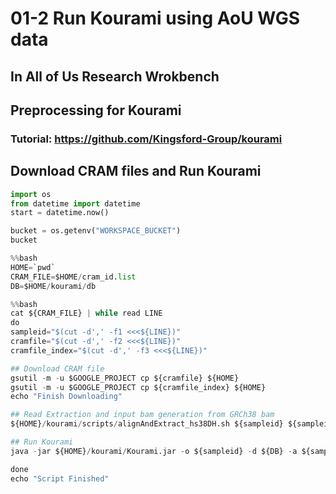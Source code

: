 # 01-2 Run Kourami using AoU WGS data
## In All of Us Research Wrokbench

## Preprocessing for Kourami
### Tutorial: https://github.com/Kingsford-Group/kourami

## Download CRAM files and Run Kourami
```python
import os
from datetime import datetime
start = datetime.now()
```

```python
bucket = os.getenv("WORKSPACE_BUCKET")
bucket
```

```python
%%bash
HOME=`pwd`
CRAM_FILE=$HOME/cram_id.list
DB=$HOME/kourami/db
```

```python
%%bash
cat ${CRAM_FILE} | while read LINE
do
sampleid="$(cut -d',' -f1 <<<${LINE})"
cramfile="$(cut -d',' -f2 <<<${LINE})"
cramfile_index="$(cut -d',' -f3 <<<${LINE})"

## Download CRAM file
gsutil -m -u $GOOGLE_PROJECT cp ${cramfile} ${HOME}
gsutil -m -u $GOOGLE_PROJECT cp ${cramfile_index} ${HOME}
echo "Finish Downloading"

## Read Extraction and input bam generation from GRCh38 bam
${HOME}/kourami/scripts/alignAndExtract_hs38DH.sh ${sampleid} ${sampleid}.cram

## Run Kourami
java -jar ${HOME}/kourami/Kourami.jar -o ${sampleid} -d ${DB} -a ${sampleid}_on_KouramiPanel.bam

done
echo "Script Finished"
```